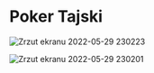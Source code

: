 # Poker Tajski

![Zrzut ekranu 2022-05-29 230223](https://user-images.githubusercontent.com/65701109/170891322-df829321-d645-4277-bb36-51ba22620cbc.png)

![Zrzut ekranu 2022-05-29 230201](https://user-images.githubusercontent.com/65701109/170891325-da664a6e-2721-4c60-b50b-8dc0df4eab99.png)
